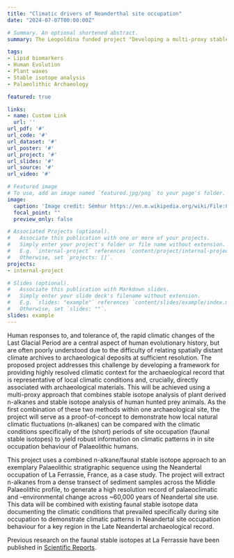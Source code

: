 ```yaml
---
title: "Climatic drivers of Neanderthal site occupation"
date: "2024-07-07T00:00:00Z"

# Summary. An optional shortened abstract.
summary: The Leopoldina funded project "Developing a multi-proxy stable isotope approach to demonstrating the climatic preferences of site-use of Late Pleistocene humans" uses plant wax biomarkers and faunal stable isotope analysis to detect climatic preferences in Neanderthal site occupation strategies

tags:
- Lipid biomarkers
- Human Evolution
- Plant waxes
- Stable isotope analysis
- Palaeolithic Archaeology

featured: true

links:
- name: Custom Link
  url: ''
url_pdf: '#'
url_code: '#'
url_dataset: '#'
url_poster: '#'
url_project: '#'
url_slides: '#'
url_source: '#'
url_video: '#'

# Featured image
# To use, add an image named `featured.jpg/png` to your page's folder. 
image:
  caption: 'Image credit: Sémhur https://en.m.wikipedia.org/wiki/File:Grand_abri_de_la_Ferrassie_-_Savignac-de-Miremont_-_20090924.jpg'
  focal_point: ""
  preview_only: false

# Associated Projects (optional).
#   Associate this publication with one or more of your projects.
#   Simply enter your project's folder or file name without extension.
#   E.g. `internal-project` references `content/project/internal-project/index.md`.
#   Otherwise, set `projects: []`.
projects:
- internal-project

# Slides (optional).
#   Associate this publication with Markdown slides.
#   Simply enter your slide deck's filename without extension.
#   E.g. `slides: "example"` references `content/slides/example/index.md`.
#   Otherwise, set `slides: ""`.
slides: example
---
```


Human responses to, and tolerance of, the rapid climatic changes of the Last Glacial Period are a central aspect of human evolutionary history, but are often poorly understood due to the difficulty of relating spatially distant climate archives to archaeological deposits at sufficient resolution. The proposed project addresses this challenge by developing a framework for providing highly resolved climatic context for the archaeological record that is representative of local climatic conditions and, crucially, directly associated with archaeological materials. This will be achieved using a multi-proxy approach that combines stable isotope analysis of plant derived n-alkanes and stable isotope analysis of human hunted prey animals. As the first combination of these two methods within one archaeological site, the project will serve as a proof-of-concept to demonstrate how local natural climatic fluctuations (n-alkanes) can be compared with the climatic conditions specifically of the (short) periods of site occupation (faunal stable isotopes) to yield robust information on climatic patterns in in site occupation behaviour of Palaeolithic humans. 

This project uses a combined n-alkane/faunal stable isotope approach to an exemplary Palaeolithic stratigraphic sequence using the Neandertal occupation of La Ferrassie, France, as a case study. The project will extract n-alkanes from a dense transect of sediment samples across the Middle Palaeolithic profile, to generate a high resolution record of palaeoclimatic and –environmental change across ~60,000 years of Neandertal site use. This data will be combined with existing faunal stable isotope data documenting the climatic conditions that prevailed specifically during site occupation to demonstrate climatic patterns in Neandertal site occupation behaviour for a key region in the Late Neandertal archaeological record. 

Previous research on the faunal stable isotopes at La Ferrassie have been published in [Scientific Reports](https://www.nature.com/articles/s41598-020-80777-1). 
